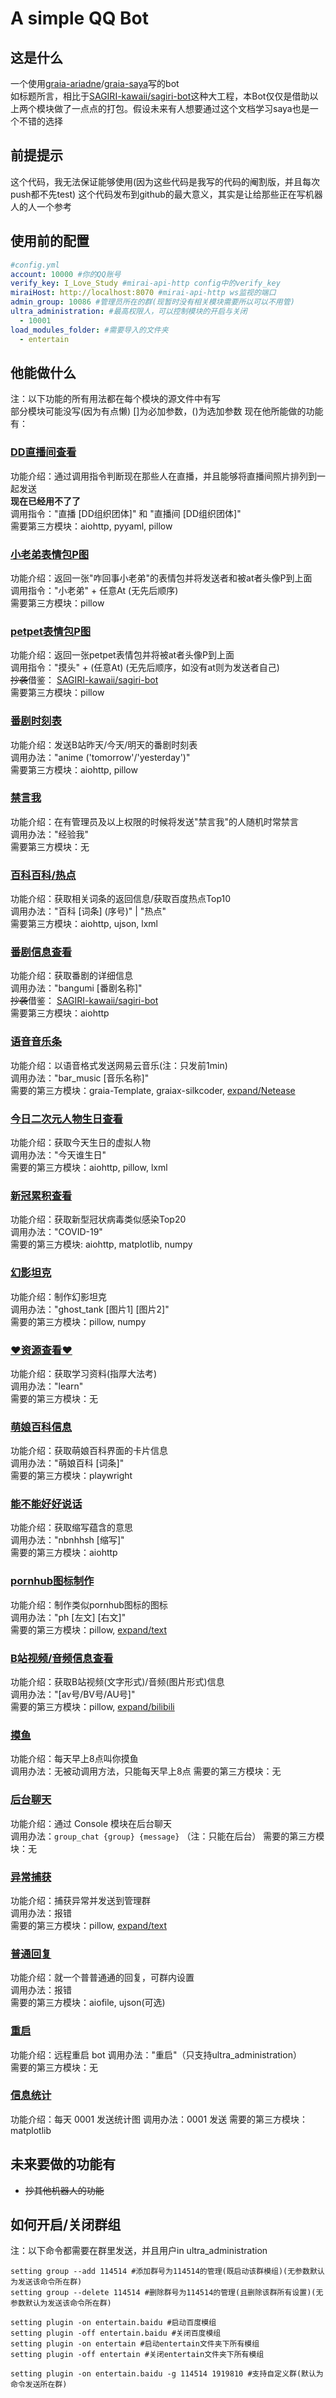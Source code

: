 # A simple QQ Bot

## 这是什么

一个使用[graia-ariadne](https://github.com/GraiaProject/Ariadne)/[graia-saya](https://github.com/GraiaProject/Saya)写的bot  
如标题所言，相比于[SAGIRI-kawaii/sagiri-bot](https://github.com/SAGIRI-kawaii/sagiri-bot)这种大工程，本Bot仅仅是借助以上两个模块做了一点点的打包。假设未来有人想要通过这个文档学习saya也是一个不错的选择

## 前提提示

这个代码，我无法保证能够使用(因为这些代码是我写的代码的阉割版，并且每次push都不先test)
这个代码发布到github的最大意义，其实是让给那些正在写机器人的人一个参考

## 使用前的配置

```yaml
#config.yml
account: 10000 #你的QQ账号
verify_key: I_Love_Study #mirai-api-http config中的verify_key
miraiHost: http://localhost:8070 #mirai-api-http ws监视的端口
admin_group: 10086 #管理员所在的群(现暂时没有相关模块需要所以可以不用管)
ultra_administration: #最高权限人，可以控制模块的开启与关闭
  - 10001
load_modules_folder: #需要导入的文件夹
  - entertain
```

## 他能做什么

注：以下功能的所有用法都在每个模块的源文件中有写  
    部分模块可能没写(因为有点懒)
    []为必加参数，()为选加参数
现在他所能做的功能有：
  
### [DD直播间查看](plugins/plugins/entertain/dd)

功能介绍：通过调用指令判断现在那些人在直播，并且能够将直播间照片排列到一起发送  
**现在已经用不了了**  
调用指令："直播 [DD组织团体]" 和 "直播间 [DD组织团体]"  
需要第三方模块：aiohttp, pyyaml, pillow
  
### [小老弟表情包P图](plugins/entertain/pic)

功能介绍：返回一张"咋回事小老弟"的表情包并将发送者和被at者头像P到上面  
调用指令："小老弟" + 任意At (无先后顺序)  
需要第三方模块：pillow

### [petpet表情包P图](plugins/entertain/petpet)

功能介绍：返回一张petpet表情包并将被at者头像P到上面  
调用指令："摸头" + (任意At) (无先后顺序，如没有at则为发送者自己)  
~~抄袭~~借鉴： [SAGIRI-kawaii/sagiri-bot](https://github.com/SAGIRI-kawaii/sagiri-bot)  
需要第三方模块：pillow
  
### [番剧时刻表](plugins/entertain/anime_timesche.py)

功能介绍：发送B站昨天/今天/明天的番剧时刻表  
调用办法："anime ('tomorrow'/'yesterday')"  
需要第三方模块：aiohttp, pillow

### [禁言我](plugins/entertain/auto_ban.py)

功能介绍：在有管理员及以上权限的时候将发送"禁言我"的人随机时常禁言  
调用办法："经验我"  
需要第三方模块：无  

### [百科百科/热点](plugins/entertain/baidu.py)

功能介绍：获取相关词条的返回信息/获取百度热点Top10  
调用办法："百科 [词条] (序号)" | "热点"  
需要第三方模块：aiohttp, ujson, lxml  

### [番剧信息查看](plugins/entertain/bangumi.py)

功能介绍：获取番剧的详细信息  
调用办法："bangumi [番剧名称]"  
~~抄袭~~借鉴： [SAGIRI-kawaii/sagiri-bot](https://github.com/SAGIRI-kawaii/sagiri-bot)  
需要第三方模块：aiohttp

### [语音音乐条](plugins/entertain/bar_music.py)

功能介绍：以语音格式发送网易云音乐(注：只发前1min)  
调用办法："bar_music [音乐名称]"  
需要的第三方模块：graia-Template, graiax-silkcoder, [expand/Netease](expand/Netease.py)

### [今日二次元人物生日查看](plugins/entertain/birthday_searcher.py)

功能介绍：获取今天生日的虚拟人物  
调用办法："今天谁生日"  
需要的第三方模块：aiohttp, pillow, lxml

### [新冠累积查看](plugins/entertain/COVID.py)

功能介绍：获取新型冠状病毒类似感染Top20  
调用办法："COVID-19"  
需要的第三方模块: aiohttp, matplotlib, numpy

### [幻影坦克](plugins/entertain/ghost_tank.py)

功能介绍：制作幻影坦克  
调用办法："ghost_tank [图片1] [图片2]"  
需要的第三方模块：pillow, numpy

### [❤资源查看❤](plugins/entertain/material.py)

功能介绍：获取学习资料(指厚大法考)  
调用办法："learn"  
需要的第三方模块：无

### [萌娘百科信息](plugins/entertain/moegirl_info.py)

功能介绍：获取萌娘百科界面的卡片信息  
调用办法："萌娘百科 [词条]"  
需要的第三方模块：playwright

### [能不能好好说话](plugins/entertain/nbnhhsh.py)

功能介绍：获取缩写蕴含的意思  
调用办法："nbnhhsh [缩写]"  
需要的第三方模块：aiohttp

### [pornhub图标制作](plugins/entertain/ph.py)

功能介绍：制作类似pornhub图标的图标  
调用办法："ph [左文] [右文]"  
需要的第三方模块：pillow, [expand/text](expand/text.py)

### [B站视频/音频信息查看](plugins/entertain/bili)

功能介绍：获取B站视频(文字形式)/音频(图片形式)信息  
调用办法："[av号/BV号/AU号]"  
需要的第三方模块：pillow, [expand/bilibili](expand/bilibili.py)

### [摸鱼](plugins/entertain/moyu.py)

功能介绍：每天早上8点叫你摸鱼  
调用办法：无被动调用方法，只能每天早上8点
需要的第三方模块：无

### [后台聊天](plugins/basic/console_chat.py)

功能介绍：通过 Console 模块在后台聊天  
调用办法：`group_chat {group} {message}` （注：只能在后台）
需要的第三方模块：无

### [异常捕获](plugins/basic/exception_catch.py)

功能介绍：捕获异常并发送到管理群  
调用办法：报错  
需要的第三方模块：pillow, [expand/text](expand/text.py)

### [普通回复](plugins/basic/normal_reply.py)

功能介绍：就一个普普通通的回复，可群内设置  
调用办法：报错  
需要的第三方模块：aiofile, ujson(可选)

### [重启](plugins/basic/restart.py)

功能介绍：远程重启 bot
调用办法："重启"（只支持ultra_administration）  
需要的第三方模块：无

### [信息统计](plugins/basic/robot_log.py)

功能介绍：每天 0001 发送统计图
调用办法：0001 发送
需要的第三方模块：matplotlib

## 未来要做的功能有

- ~~抄其他机器人的功能~~

## 如何开启/关闭群组

注：以下命令都需要在群里发送，并且用户in ultra_administration

```shell
setting group --add 114514 #添加群号为114514的管理(既启动该群模组)(无参数默认为发送该命令所在群)
setting group --delete 114514 #删除群号为114514的管理(且删除该群所有设置)(无参数默认为发送该命令所在群)

setting plugin -on entertain.baidu #启动百度模组
setting plugin -off entertain.baidu #关闭百度模组
setting plugin -on entertain #启动entertain文件夹下所有模组
setting plugin -off entertain #关闭entertain文件夹下所有模组

setting plugin -on entertain.baidu -g 114514 1919810 #支持自定义群(默认为命令发送所在群)
```
